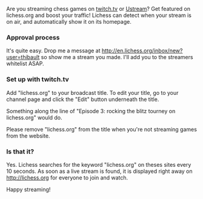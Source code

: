 Are you streaming chess games on [twitch.tv](http://www.twitch.tv/) or [Ustream](http://www.ustream.tv/)? Get featured on lichess.org and boost your traffic!
Lichess can detect when your stream is on air, and automatically show it on its homepage.

### Approval process
It's quite easy. Drop me a message at http://en.lichess.org/inbox/new?user=thibault so show me a stream you made. I'll add you to the streamers whitelist ASAP.

### Set up with twitch.tv

Add "lichess.org" to your broadcast title. To edit your title, go to your channel page and click the "Edit" button underneath the title.

Something along the line of "Episode 3: rocking the blitz tourney on lichess.org" would do.

Please remove "lichess.org" from the title when you're not streaming games from the website.

### Is that it?

Yes. Lichess searches for the keyword "lichess.org" on theses sites every 10 seconds. As soon as a live stream is found, it is displayed right away on http://lichess.org for everyone to join and watch.

Happy streaming!